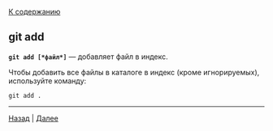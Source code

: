 [К содержанию](./readme.md)

## git add

**`git add [*файл*]`** — добавляет файл в индекс.

Чтобы добавить все файлы в каталоге в индекс (кроме игнорируемых), используйте команду:

```bash=
git add .
```


***
[Назад](./init.md "git init")  |  [Далее](./remove.md "git rm")